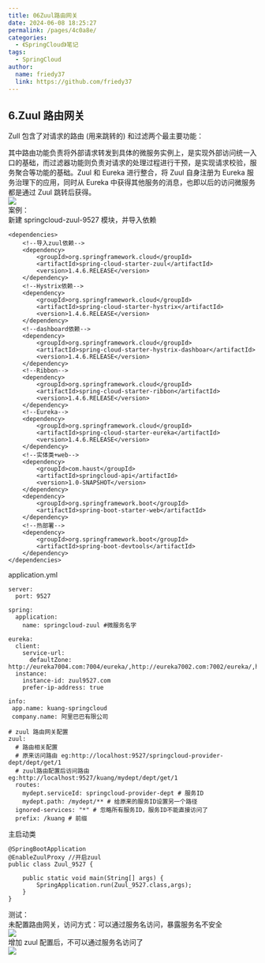 ```yaml
---
title: 06Zuul路由网关
date: 2024-06-08 18:25:27
permalink: /pages/4c0a8e/
categories:
  - 《SpringCloud》笔记
tags:
  - SpringCloud
author: 
  name: friedy37
  link: https://github.com/friedy37
---
```

## 6.Zuul 路由网关

Zull 包含了对请求的路由 (用来跳转的) 和过滤两个最主要功能：

 其中路由功能负责将外部请求转发到具体的微服务实例上，是实现外部访问统一入口的基础，而过滤器功能则负责对请求的处理过程进行干预，是实现请求校验，服务聚合等功能的基础。Zuul 和 Eureka 进行整合，将 Zuul 自身注册为 Eureka 服务治理下的应用，同时从 Eureka 中获得其他服务的消息，也即以后的访问微服务都是通过 Zuul 跳转后获得。  
![](https://img-blog.csdnimg.cn/20210426203355449.png?x-oss-process=image/watermark,type_ZmFuZ3poZW5naGVpdGk,shadow_10,text_aHR0cHM6Ly9ibG9nLmNzZG4ubmV0L3FxXzQyNjY1NzQ1,size_16,color_FFFFFF,t_70)  
案例：  
新建 springcloud-zuul-9527 模块，并导入依赖

```
<dependencies>
    <!--导入zuul依赖-->
    <dependency>
        <groupId>org.springframework.cloud</groupId>
        <artifactId>spring-cloud-starter-zuul</artifactId>
        <version>1.4.6.RELEASE</version>
    </dependency>
    <!--Hystrix依赖-->
    <dependency>
        <groupId>org.springframework.cloud</groupId>
        <artifactId>spring-cloud-starter-hystrix</artifactId>
        <version>1.4.6.RELEASE</version>
    </dependency>
    <!--dashboard依赖-->
    <dependency>
        <groupId>org.springframework.cloud</groupId>
        <artifactId>spring-cloud-starter-hystrix-dashboar</artifactId>
        <version>1.4.6.RELEASE</version>
    </dependency>
    <!--Ribbon-->
    <dependency>
        <groupId>org.springframework.cloud</groupId>
        <artifactId>spring-cloud-starter-ribbon</artifactId>
        <version>1.4.6.RELEASE</version>
    </dependency>
    <!--Eureka-->
    <dependency>
        <groupId>org.springframework.cloud</groupId>
        <artifactId>spring-cloud-starter-eureka</artifactId>
        <version>1.4.6.RELEASE</version>
    </dependency>
    <!--实体类+web-->
    <dependency>
        <groupId>com.haust</groupId>
        <artifactId>springcloud-api</artifactId>
        <version>1.0-SNAPSHOT</version>
    </dependency>
    <dependency>
        <groupId>org.springframework.boot</groupId>
        <artifactId>spring-boot-starter-web</artifactId>
    </dependency>
    <!--热部署-->
    <dependency>
        <groupId>org.springframework.boot</groupId>
        <artifactId>spring-boot-devtools</artifactId>
    </dependency>
</dependencies>
```

application.yml

```
server:
  port: 9527

spring:
  application:
    name: springcloud-zuul #微服务名字

eureka:
  client:
    service-url:
      defaultZone: http://eureka7004.com:7004/eureka/,http://eureka7002.com:7002/eureka/,http://eureka7003.com:7003/eureka/
  instance:
    instance-id: zuul9527.com
    prefer-ip-address: true

info:
 app.name: kuang-springcloud
 company.name: 阿里巴巴有限公司

# zuul 路由网关配置
zuul:
  # 路由相关配置
  # 原来访问路由 eg:http://localhost:9527/springcloud-provider-dept/dept/get/1
  # zuul路由配置后访问路由 eg:http://localhost:9527/kuang/mydept/dept/get/1
  routes:
    mydept.serviceId: springcloud-provider-dept # 服务ID
    mydept.path: /mydept/** # 给原来的服务ID设置另一个路径
  ignored-services: "*" # 忽略所有服务ID，服务ID不能直接访问了
  prefix: /kuang # 前缀
```

主启动类

```
@SpringBootApplication
@EnableZuulProxy //开启zuul
public class Zuul_9527 {

    public static void main(String[] args) {
        SpringApplication.run(Zuul_9527.class,args);
    }
}
```

测试：  
未配置路由网关，访问方式：可以通过服务名访问，暴露服务名不安全  
![](https://img-blog.csdnimg.cn/20210426203737885.png)  
增加 zuul 配置后，不可以通过服务名访问了  
![](https://img-blog.csdnimg.cn/20210426204027371.png)

